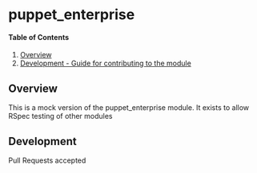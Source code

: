 # puppet_enterprise

#### Table of Contents

1. [Overview](#overview)
6. [Development - Guide for contributing to the module](#development)

## Overview

This is a mock version of the puppet_enterprise module.  It exists to allow RSpec 
testing of other modules

## Development

Pull Requests accepted
